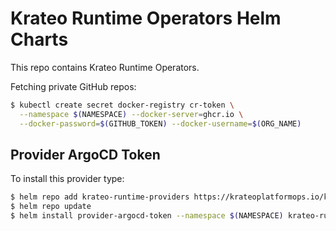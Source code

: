 # Krateo Runtime Operators Helm Charts

This repo contains Krateo Runtime Operators.

Fetching private GitHub repos:

```sh
$ kubectl create secret docker-registry cr-token \
  --namespace $(NAMESPACE) --docker-server=ghcr.io \
  --docker-password=$(GITHUB_TOKEN) --docker-username=$(ORG_NAME)
```

## Provider ArgoCD Token

To install this provider type:

```sh
$ helm repo add krateo-runtime-providers https://krateoplatformops.io/krateo-runtime-providers
$ helm repo update
$ helm install provider-argocd-token --namespace $(NAMESPACE) krateo-runtime-providers/provider-argocd-token
```
